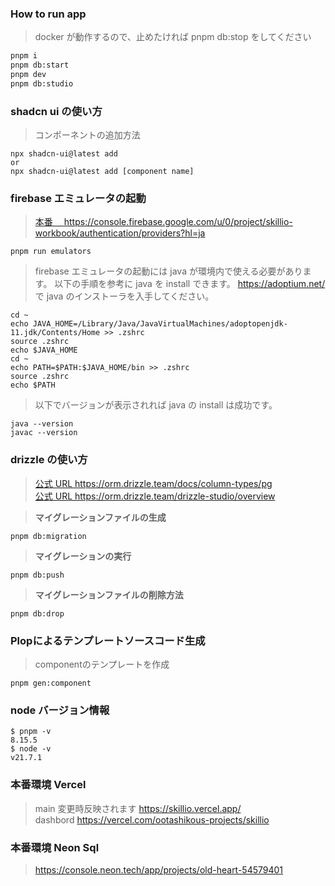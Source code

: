 ### How to run app

> docker が動作するので、止めたければ pnpm db:stop をしてください

```bash
pnpm i
pnpm db:start
pnpm dev
pnpm db:studio
```

### shadcn ui の使い方

> コンポーネントの追加方法

```
npx shadcn-ui@latest add
or
npx shadcn-ui@latest add [component name]
```

### firebase エミュレータの起動

> <a href="https://console.firebase.google.com/u/0/project/skillio-workbook/authentication/providers?hl=ja">本番　 https://console.firebase.google.com/u/0/project/skillio-workbook/authentication/providers?hl=ja</a>

```
pnpm run emulators
```

> firebase エミュレータの起動には java が環境内で使える必要があります。
> 以下の手順を参考に java を install できます。
> <a href="https://adoptium.net/">https://adoptium.net/</a> で java のインストーラを入手してください。<br />

```
cd ~
echo JAVA_HOME=/Library/Java/JavaVirtualMachines/adoptopenjdk-11.jdk/Contents/Home >> .zshrc
source .zshrc
echo $JAVA_HOME
cd ~
echo PATH=$PATH:$JAVA_HOME/bin >> .zshrc
source .zshrc
echo $PATH
```

> 以下でバージョンが表示されれば java の install は成功です。

```
java --version
javac --version
```

### drizzle の使い方

> <a href="https://orm.drizzle.team/docs/column-types/pg">公式 URL https://orm.drizzle.team/docs/column-types/pg</a><br /> <a href="https://orm.drizzle.team/drizzle-studio/overview">公式 URL https://orm.drizzle.team/drizzle-studio/overview</a>

> <b>マイグレーションファイルの生成</b>

```
pnpm db:migration
```

> <b>マイグレーションの実行</b>

```
pnpm db:push
```

> <b>マイグレーションファイルの削除方法</b>

```
pnpm db:drop
```

### Plopによるテンプレートソースコード生成

> componentのテンプレートを作成

```
pnpm gen:component
```

### node バージョン情報

```
$ pnpm -v
8.15.5
$ node -v
v21.7.1
```

### 本番環境 Vercel

> main 変更時反映されます <a href="https://skillio.vercel.app/"> https://skillio.vercel.app/ </a> <br />
> dashbord <a href="https://vercel.com/ootashikous-projects/skillio"> https://vercel.com/ootashikous-projects/skillio</a>

### 本番環境 Neon Sql

> <a href="https://console.neon.tech/app/projects/old-heart-54579401">https://console.neon.tech/app/projects/old-heart-54579401</a>

